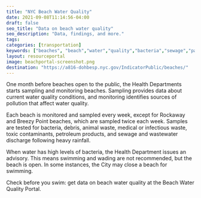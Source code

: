 ```yaml
---
title: "NYC Beach Water Quality"
date: 2021-09-08T11:14:56-04:00
draft: false
seo_title: "Data on beach water quality"
seo_description: "Data, findings, and more."
tags: 
categories: [transportation]
keywords: ["beaches", "beach","water","quality","bacteria","sewage","park","parks","swimming","sewage"]
layout: resourceportal
image: beachportal-screenshot.png
destination: "https://a816-dohbesp.nyc.gov/IndicatorPublic/beaches/"
---
```


One month before beaches open to the public, the Health Departments starts sampling and monitoring beaches. Sampling provides data about current water quality conditions, and monitoring identifies sources of pollution that affect water quality. 

Each beach is monitored and sampled every week, except for Rockaway and Breezy Point beaches, which are sampled twice each week. Samples are tested for bacteria, debris, animal waste, medical or infectious waste, toxic contaminants, petroleum products, and sewage and wastewater discharge following heavy rainfall. 

When water has high levels of bacteria, the Health Department issues an advisory. This means swimming and wading are not recommended, but the beach is open. In some instances, the City may close a beach for swimming.

Check before you swim: get data on beach water quality at the Beach Water Quality Portal. 